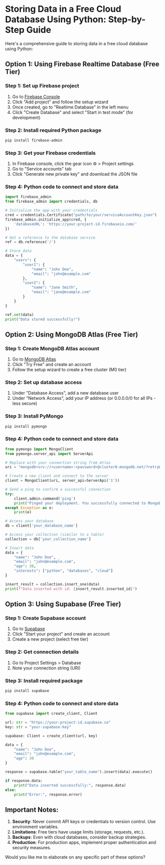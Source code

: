 # Storing Data in a Free Cloud Database Using Python: Step-by-Step Guide

Here's a comprehensive guide to storing data in a free cloud database using Python:

## Option 1: Using Firebase Realtime Database (Free Tier)

### Step 1: Set up Firebase project
1. Go to [Firebase Console](https://console.firebase.google.com/)
2. Click "Add project" and follow the setup wizard
3. Once created, go to "Realtime Database" in the left menu
4. Click "Create Database" and select "Start in test mode" (for development)

### Step 2: Install required Python package
```bash
pip install firebase-admin
```

### Step 3: Get your Firebase credentials
1. In Firebase console, click the gear icon ⚙ > Project settings
2. Go to "Service accounts" tab
3. Click "Generate new private key" and download the JSON file

### Step 4: Python code to connect and store data
```python
import firebase_admin
from firebase_admin import credentials, db

# Initialize the app with your credentials
cred = credentials.Certificate("path/to/your/serviceAccountKey.json")
firebase_admin.initialize_app(cred, {
    'databaseURL': 'https://your-project-id.firebaseio.com/'
})

# Get a reference to the database service
ref = db.reference('/')

# Store data
data = {
    "users": {
        "user1": {
            "name": "John Doe",
            "email": "john@example.com"
        },
        "user2": {
            "name": "Jane Smith",
            "email": "jane@example.com"
        }
    }
}

ref.set(data)
print("Data stored successfully!")
```

## Option 2: Using MongoDB Atlas (Free Tier)

### Step 1: Create MongoDB Atlas account
1. Go to [MongoDB Atlas](https://www.mongodb.com/atlas/database)
2. Click "Try Free" and create an account
3. Follow the setup wizard to create a free cluster (M0 tier)

### Step 2: Set up database access
1. Under "Database Access", add a new database user
2. Under "Network Access", add your IP address (or 0.0.0.0/0 for all IPs - less secure)

### Step 3: Install PyMongo
```bash
pip install pymongo
```

### Step 4: Python code to connect and store data
```python
from pymongo import MongoClient
from pymongo.server_api import ServerApi

# Replace with your connection string from Atlas
uri = "mongodb+srv://<username>:<password>@cluster0.mongodb.net/?retryWrites=true&w=majority"

# Create a new client and connect to the server
client = MongoClient(uri, server_api=ServerApi('1'))

# Send a ping to confirm a successful connection
try:
    client.admin.command('ping')
    print("Pinged your deployment. You successfully connected to MongoDB!")
except Exception as e:
    print(e)

# Access your database
db = client['your_database_name']

# Access your collection (similar to a table)
collection = db['your_collection_name']

# Insert data
data = {
    "name": "John Doe",
    "email": "john@example.com",
    "age": 30,
    "interests": ["python", "databases", "cloud"]
}

insert_result = collection.insert_one(data)
print(f"Data inserted with id: {insert_result.inserted_id}")
```

## Option 3: Using Supabase (Free Tier)

### Step 1: Create Supabase account
1. Go to [Supabase](https://supabase.com/)
2. Click "Start your project" and create an account
3. Create a new project (select free tier)

### Step 2: Get connection details
1. Go to Project Settings > Database
2. Note your connection string (URI)

### Step 3: Install required package
```bash
pip install supabase
```

### Step 4: Python code to connect and store data
```python
from supabase import create_client, Client

url: str = "https://your-project-id.supabase.co"
key: str = "your-supabase-key"

supabase: Client = create_client(url, key)

data = {
    "name": "John Doe",
    "email": "john@example.com",
    "age": 30
}

response = supabase.table("your_table_name").insert(data).execute()

if response.data:
    print("Data inserted successfully:", response.data)
else:
    print("Error:", response.error)
```

## Important Notes:

1. **Security**: Never commit API keys or credentials to version control. Use environment variables.
2. **Limitations**: Free tiers have usage limits (storage, requests, etc.).
3. **Backups**: Even with cloud databases, consider backup strategies.
4. **Production**: For production apps, implement proper authentication and security measures.

Would you like me to elaborate on any specific part of these options?
